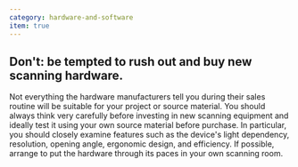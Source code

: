 ```yaml
---
category: hardware-and-software
item: true
---
```



## Don't: be tempted to rush out and buy new scanning hardware.
Not everything the hardware manufacturers tell you during their sales routine will be suitable for your project or source material. You should always think very carefully before investing in new scanning equipment and ideally test it using your own source material before purchase. In particular, you should closely examine features such as the device's light dependency, resolution, opening angle, ergonomic design, and efficiency. If possible, arrange to put the hardware through its paces in your own scanning room.
